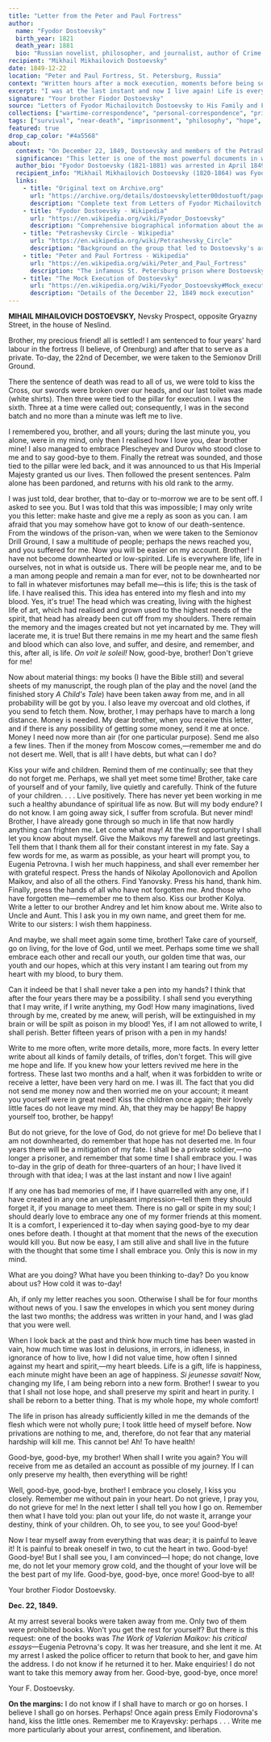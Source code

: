 ```yaml
---
title: "Letter from the Peter and Paul Fortress"
author:
  name: "Fyodor Dostoevsky"
  birth_year: 1821
  death_year: 1881
  bio: "Russian novelist, philosopher, and journalist, author of Crime and Punishment, The Brothers Karamazov, and other masterworks of world literature"
recipient: "Mikhail Mikhailovich Dostoevsky"
date: 1849-12-22
location: "Peter and Paul Fortress, St. Petersburg, Russia"
context: "Written hours after a mock execution, moments before being sent to Siberian hard labor"
excerpt: "I was at the last instant and now I live again! Life is everywhere life, life in ourselves, not in what is outside us. There will be people near me, and to be a man among people and remain a man for ever, not to be downhearted nor to fall in whatever misfortunes may befall me—this is life; this is the task of life."
signature: "Your brother Fiodor Dostoevsky"
source: "Letters of Fyodor Michailovitch Dostoevsky to His Family and Friends (Public Domain)"
collections: ["wartime-correspondence", "personal-correspondence", "prison-letters"]
tags: ["survival", "near-death", "imprisonment", "philosophy", "hope", "brotherhood"]
featured: true
drop_cap_color: "#4a5568"
about:
  context: "On December 22, 1849, Dostoevsky and members of the Petrashevsky Circle—a group that discussed banned books and social reform—were led to Semyonov Square for execution. They were tied to posts, blindfolded, and a firing squad took aim. At the last moment, a messenger arrived with Tsar Nicholas I's 'commutation'—the mock execution had been staged to terrify the prisoners. Dostoevsky's death sentence was commuted to four years of hard labor in Siberia. He wrote this letter the same day, still processing the experience of believing he had one minute left to live."
  significance: "This letter is one of the most powerful documents in world literature, capturing a man's thoughts just hours after facing death. The mock execution profoundly shaped Dostoevsky's worldview and writing. His assertion that 'life is everywhere life, life in ourselves, not in what is outside us' became a central theme in his novels. The experience of standing before the firing squad, of feeling life slip away and then return, informed his understanding of suffering, redemption, and the human spirit—themes that pervade Crime and Punishment, The Idiot, and The Brothers Karamazov. Prince Myshkin in The Idiot describes a similar mock execution scene, drawn directly from this experience."
  author_bio: "Fyodor Dostoevsky (1821-1881) was arrested in April 1849 for his participation in the Petrashevsky Circle, which discussed French utopian socialist ideas. After the mock execution and commutation, he spent four years in the katorga labor camp in Omsk, Siberia, followed by compulsory military service. The experience transformed him from a promising young writer into one of literature's greatest psychological and philosophical novelists. His major works—Notes from Underground (1864), Crime and Punishment (1866), The Idiot (1869), Demons (1872), and The Brothers Karamazov (1880)—explore the depths of human psychology, morality, free will, and faith, drawing heavily on his prison experiences."
  recipient_info: "Mikhail Mikhailovich Dostoevsky (1820-1864) was Fyodor's older brother and closest confidant throughout his life. The brothers shared a deep bond and literary interests. Mikhail had also been arrested in connection with the Petrashevsky affair but was released. He supported Fyodor during his imprisonment by sending money and letters, and later helped him re-establish his literary career. After Fyodor's return from Siberia, Mikhail co-founded the journals Vremya (Time) and Epokha (Epoch) with him. When Mikhail died suddenly in 1864, Dostoevsky took on his brother's debts, a financial burden that would plague him for years."
  links:
    - title: "Original text on Archive.org"
      url: "https://archive.org/details/dostoevskyletter00dostuoft/page/n9/mode/2up"
      description: "Complete text from Letters of Fyodor Michailovitch Dostoevsky (1914)"
    - title: "Fyodor Dostoevsky - Wikipedia"
      url: "https://en.wikipedia.org/wiki/Fyodor_Dostoevsky"
      description: "Comprehensive biographical information about the author"
    - title: "Petrashevsky Circle - Wikipedia"
      url: "https://en.wikipedia.org/wiki/Petrashevsky_Circle"
      description: "Background on the group that led to Dostoevsky's arrest"
    - title: "Peter and Paul Fortress - Wikipedia"
      url: "https://en.wikipedia.org/wiki/Peter_and_Paul_Fortress"
      description: "The infamous St. Petersburg prison where Dostoevsky was held"
    - title: "The Mock Execution of Dostoevsky"
      url: "https://en.wikipedia.org/wiki/Fyodor_Dostoevsky#Mock_execution"
      description: "Details of the December 22, 1849 mock execution"
---
```


**MlHAIL MlHAILOVICH DOSTOEVSKY,**
Nevsky Prospect, opposite Gryazny Street,
in the house of Neslind.

Brother, my precious friend! all is settled! I am sentenced to four years' hard labour in the fortress (I believe, of Orenburg) and after that to serve as a private. To-day, the 22nd of December, we were taken to the Semionov Drill Ground.

There the sentence of death was read to all of us, we were told to kiss the Cross, our swords were broken over our heads, and our last toilet was made (white shirts). Then three were tied to the pillar for execution. I was the sixth. Three at a time were called out; consequently, I was in the second batch and no more than a minute was left me to live.

I remembered you, brother, and all yours; during the last minute you, you alone, were in my mind, only then I realised how I love you, dear brother mine! I also managed to embrace Plescheyev and Durov who stood close to me and to say good-bye to them. Finally the retreat was sounded, and those tied to the pillar were led back, and it was announced to us that His Imperial Majesty granted us our lives. Then followed the present sentences. Palm alone has been pardoned, and returns with his old rank to the army.

I was just told, dear brother, that to-day or to-morrow we are to be sent off. I asked to see you. But I was told that this was impossible; I may only write you this letter: make haste and give me a reply as soon as you can. I am afraid that you may somehow have got to know of our death-sentence. From the windows of the prison-van, when we were taken to the Semionov Drill Ground, I saw a multitude of people; perhaps the news reached you, and you suffered for me. Now you will be easier on my account. Brother! I have not become downhearted or low-spirited. Life is everywhere life, life in ourselves, not in what is outside us. There will be people near me, and to be a man among people and remain a man for ever, not to be downhearted nor to fall in whatever misfortunes may befall me—this is life; this is the task of life. I have realised this. This idea has entered into my flesh and into my blood. Yes, it's true! The head which was creating, living with the highest life of art, which had realised and grown used to the highest needs of the spirit, that head has already been cut off from my shoulders. There remain the memory and the images created but not yet incarnated by me. They will lacerate me, it is true! But there remains in me my heart and the same flesh and blood which can also love, and suffer, and desire, and remember, and this, after all, is life. *On voit le soleil!* Now, good-bye, brother! Don't grieve for me!

Now about material things: my books (I have the Bible still) and several sheets of my manuscript, the rough plan of the play and the novel (and the finished story *A Child's Tale*) have been taken away from me, and in all probability will be got by you. I also leave my overcoat and old clothes, if you send to fetch them. Now, brother, I may perhaps have to march a long distance. Money is needed. My dear brother, when you receive this letter, and if there is any possibility of getting some money, send it me at once. Money I need now more than air (for one particular purpose). Send me also a few lines. Then if the money from Moscow comes,—remember me and do not desert me. Well, that is all! I have debts, but what can I do?

Kiss your wife and children. Remind them of me continually; see that they do not forget me. Perhaps, we shall yet meet some time! Brother, take care of yourself and of your family, live quietly and carefully. Think of the future of your children. . . . Live positively. There has never yet been working in me such a healthy abundance of spiritual life as now. But will my body endure? I do not know. I am going away sick, I suffer from scrofula. But never mind! Brother, I have already gone through so much in life that now hardly anything can frighten me. Let come what may! At the first opportunity I shall let you know about myself. Give the Maikovs my farewell and last greetings. Tell them that I thank them all for their constant interest in my fate. Say a few words for me, as warm as possible, as your heart will prompt you, to Eugenia Petrovna. I wish her much happiness, and shall ever remember her with grateful respect. Press the hands of Nikolay Apollonovich and Apollon Maikov, and also of all the others. Find Yanovsky. Press his hand, thank him. Finally, press the hands of all who have not forgotten me. And those who have forgotten me—remember me to them also. Kiss our brother Kolya. Write a letter to our brother Andrey and let him know about me. Write also to Uncle and Aunt. This I ask you in my own name, and greet them for me. Write to our sisters: I wish them happiness.

And maybe, we shall meet again some time, brother! Take care of yourself, go on living, for the love of God, until we meet. Perhaps some time we shall embrace each other and recall our youth, our golden time that was, our youth and our hopes, which at this very instant I am tearing out from my heart with my blood, to bury them.

Can it indeed be that I shall never take a pen into my hands? I think that after the four years there may be a possibility. I shall send you everything that I may write, if I write anything, my God! How many imaginations, lived through by me, created by me anew, will perish, will be extinguished in my brain or will be spilt as poison in my blood! Yes, if I am not allowed to write, I shall perish. Better fifteen years of prison with a pen in my hands!

Write to me more often, write more details, more, more facts. In every letter write about all kinds of family details, of trifles, don't forget. This will give me hope and life. If you knew how your letters revived me here in the fortress. These last two months and a half, when it was forbidden to write or receive a letter, have been very hard on me. I was ill. The fact that you did not send me money now and then worried me on your account; it meant you yourself were in great need! Kiss the children once again; their lovely little faces do not leave my mind. Ah, that they may be happy! Be happy yourself too, brother, be happy!

But do not grieve, for the love of God, do not grieve for me! Do believe that I am not downhearted, do remember that hope has not deserted me. In four years there will be a mitigation of my fate. I shall be a private soldier,—no longer a prisoner, and remember that some time I shall embrace you. I was to-day in the grip of death for three-quarters of an hour; I have lived it through with that idea; I was at the last instant and now I live again!

If any one has bad memories of me, if I have quarrelled with any one, if I have created in any one an unpleasant impression—tell them they should forget it, if you manage to meet them. There is no gall or spite in my soul; I should dearly love to embrace any one of my former friends at this moment. It is a comfort, I experienced it to-day when saying good-bye to my dear ones before death. I thought at that moment that the news of the execution would kill you. But now be easy, I am still alive and shall live in the future with the thought that some time I shall embrace you. Only this is now in my mind.

What are you doing? What have you been thinking to-day? Do you know about us? How cold it was to-day!

Ah, if only my letter reaches you soon. Otherwise I shall be for four months without news of you. I saw the envelopes in which you sent money during the last two months; the address was written in your hand, and I was glad that you were well.

When I look back at the past and think how much time has been wasted in vain, how much time was lost in delusions, in errors, in idleness, in ignorance of how to live, how I did not value time, how often I sinned against my heart and spirit,—my heart bleeds. Life is a gift, life is happiness, each minute might have been an age of happiness. *Si jeunesse savait!* Now, changing my life, I am being reborn into a new form. Brother! I swear to you that I shall not lose hope, and shall preserve my spirit and heart in purity. I shall be reborn to a better thing. That is my whole hope, my whole comfort!

The life in prison has already sufficiently killed in me the demands of the flesh which were not wholly pure; I took little heed of myself before. Now privations are nothing to me, and, therefore, do not fear that any material hardship will kill me. This cannot be! Ah! To have health!

Good-bye, good-bye, my brother! When shall I write you again? You will receive from me as detailed an account as possible of my journey. If I can only preserve my health, then everything will be right!

Well, good-bye, good-bye, brother! I embrace you closely, I kiss you closely. Remember me without pain in your heart. Do not grieve, I pray you, do not grieve for me! In the next letter I shall tell you how I go on. Remember then what I have told you: plan out your life, do not waste it, arrange your destiny, think of your children. Oh, to see you, to see you! Good-bye!

Now I tear myself away from everything that was dear; it is painful to leave it! It is painful to break oneself in two, to cut the heart in two. Good-bye! Good-bye! But I shall see you, I am convinced—I hope; do not change, love me, do not let your memory grow cold, and the thought of your love will be the best part of my life. Good-bye, good-bye, once more! Good-bye to all!

Your brother Fiodor Dostoevsky.

**Dec. 22, 1849.**

At my arrest several books were taken away from me. Only two of them were prohibited books. Won't you get the rest for yourself? But there is this request: one of the books was *The Work of Valerian Maikov: his critical essays*—Eugenia Petrovna's copy. It was her treasure, and she lent it me. At my arrest I asked the police officer to return that book to her, and gave him the address. I do not know if he returned it to her. Make enquiries! I do not want to take this memory away from her. Good-bye, good-bye, once more!

Your F. Dostoevsky.

**On the margins:**
I do not know if I shall have to march or go on horses. I believe I shall go on horses. Perhaps! Once again press Emily Fiodorovna's hand, kiss the little ones. Remember me to Krayevsky: perhaps . . . Write me more particularly about your arrest, confinement, and liberation.
